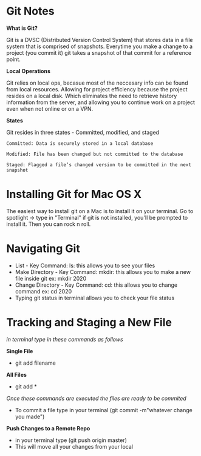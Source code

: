 # Git Notes

**What is Git?**

Git is a DVSC (Distributed Version Control System) that stores data in a file system that is comprised of snapshots. Everytime you 
make a change to a project (you commit it) git takes a snapshot of that commit for a reference point.

**Local Operations**

Git relies on local ops, becasue most of the neccesary info can be found from local resources. Allowing for project efficiency
because the project resides on a local disk. Which eliminates the need to retrieve history information from the server, 
and allowing you to continue work on a project even when not online or on a VPN.

**States** 

Git resides in three states - Committed, modified, and staged 

    Committed: Data is securely stored in a local database

    Modified: File has been changed but not committed to the database

    Staged: Flagged a file’s changed version to be committed in the next snapshot
    
# Installing Git for Mac OS X

The easiest way to install git on a Mac is to install it on your terminal. Go to spotlight -> type in "Terminal" if git is not
installed, you'll be prompted to install it. Then you can rock n roll.

# Navigating Git

* List - Key Command: ls: this allows you to see your files
* Make Directory - Key Command: mkdir: this allows you to make a new file inside git ex: mkdir 2020
* Change Directory -  Key Command: cd: this allows you to change command ex: cd 2020
* Typing git status in terminal allows you to check your file status 

# Tracking and Staging a New File

_in terminal type in these commands as follows_

**Single File**

* git add filename

**All Files**

* git add *

_Once these commands are executed the files are ready to be commited_

* To commit a file type in your terminal (git commit -m"whatever change you made")

**Push Changes to a Remote Repo**

* in your terminal type (git push origin master)
* This will move all your changes from your local 
